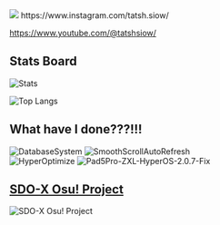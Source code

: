 <img src="https://capsule-render.vercel.app/api?text=Greetings%20Stranger!%20❤&&desc=陌生人你好呀~!&animation=twinkling&type=venom&color=gradient&height=200"/>
https://www.instagram.com/tatsh.siow/

https://www.youtube.com/@tatshsiow/

## Stats Board
![Stats](https://github-readme-stats.vercel.app/api?username=TatshSiow&show_icons=true&theme=tokyonight&rank_icon=github)

![Top Langs](https://github-readme-stats.vercel.app/api/top-langs/?username=TatshSiow&layout=donut&theme=tokyonight)

## What have I done???!!!
![DatabaseSystem](https://github-readme-stats.vercel.app/api/pin/?username=TatshSiow&repo=Hotel-Management-System&theme=tokyonight)
![SmoothScrollAutoRefresh](https://github-readme-stats.vercel.app/api/pin/?username=TatshSiow&repo=SmoothScrollAutoRefresh&theme=tokyonight)\
![HyperOptimize](https://github-readme-stats.vercel.app/api/pin/?username=TatshSiow&repo=HyperOptimize&theme=tokyonight)
![Pad5Pro-ZXL-HyperOS-2.0.7-Fix](https://github-readme-stats.vercel.app/api/pin/?username=TatshSiow&repo=Pad5Pro-ZXL-HyperOS-2.0.7-Fix&theme=tokyonight)

## [SDO-X Osu! Project](https://sites.google.com/view/sdo-x-global-fansite/downloads/fanmade-games/sdo-x-osu-project)
![SDO-X Osu! Project](https://github.com/user-attachments/assets/e51afa64-869b-48aa-a39d-fff71bfab467)
